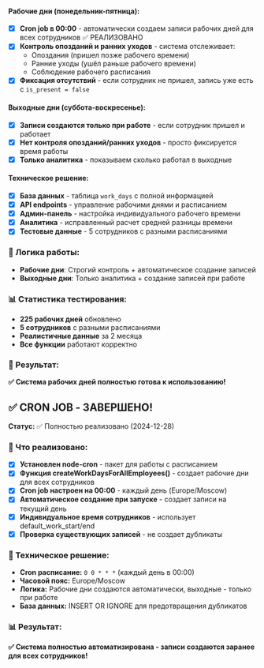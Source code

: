 
#### **Рабочие дни (понедельник-пятница):**
- [x] **Cron job в 00:00** - автоматически создаем записи рабочих дней для всех сотрудников ✅ РЕАЛИЗОВАНО
- [x] **Контроль опозданий и ранних уходов** - система отслеживает:
  - Опоздания (пришел позже рабочего времени)
  - Ранние уходы (ушёл раньше рабочего времени)
  - Соблюдение рабочего расписания
- [x] **Фиксация отсутствий** - если сотрудник не пришел, запись уже есть с `is_present = false`

#### **Выходные дни (суббота-воскресенье):**
- [x] **Записи создаются только при работе** - если сотрудник пришел и работает
- [x] **Нет контроля опозданий/ранних уходов** - просто фиксируется время работы
- [x] **Только аналитика** - показываем сколько работал в выходные

#### **Техническое решение:**
- [x] **База данных** - таблица `work_days` с полной информацией
- [x] **API endpoints** - управление рабочими днями и расписанием
- [x] **Админ-панель** - настройка индивидуального рабочего времени
- [x] **Аналитика** - исправленный расчет средней разницы времени
- [x] **Тестовые данные** - 5 сотрудников с разными расписаниями

### 🔧 Логика работы:
- **Рабочие дни**: Строгий контроль + автоматическое создание записей
- **Выходные дни**: Только аналитика + создание записей при работе

### 📊 Статистика тестирования:
- **225 рабочих дней** обновлено
- **5 сотрудников** с разными расписаниями
- **Реалистичные данные** за 2 месяца
- **Все функции** работают корректно

### 🎯 Результат:
**✅ Система рабочих дней полностью готова к использованию!**

## ✅ CRON JOB - ЗАВЕРШЕНО!
**Статус:** ✅ Полностью реализовано (2024-12-28)

### 🎉 Что реализовано:
- [x] **Установлен node-cron** - пакет для работы с расписанием
- [x] **Функция createWorkDaysForAllEmployees()** - создает рабочие дни для всех сотрудников
- [x] **Cron job настроен на 00:00** - каждый день (Europe/Moscow)
- [x] **Автоматическое создание при запуске** - создает записи на текущий день
- [x] **Индивидуальное время сотрудников** - использует default_work_start/end
- [x] **Проверка существующих записей** - не создает дубликаты

### 🔧 Техническое решение:
- **Cron расписание:** `0 0 * * *` (каждый день в 00:00)
- **Часовой пояс:** Europe/Moscow
- **Логика:** Рабочие дни создаются автоматически, выходные - только при работе
- **База данных:** INSERT OR IGNORE для предотвращения дубликатов

### 📊 Результат:
**✅ Система полностью автоматизирована - записи создаются заранее для всех сотрудников!**

